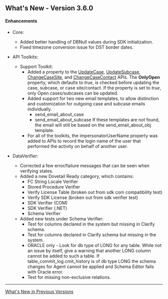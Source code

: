 ## What's New - Version 3.6.0

[comment]: <> (The Enhancements h4 header line is required for automated building)

#### Enhancements

* Core:
  * Added better handling of DBNull values during SDK initialization.
  * Fixed timezone conversion issue for DST border dates.

* API Toolkits:
  * Support Toolkit:
    * Added a property to the [UpdateCase](/sdk/FChoice.Toolkits.Clarify~FChoice.Toolkits.Clarify.Support.SupportToolkit~UpdateCase(UpdateCaseSetup).html), [UpdateSubcase](/sdk/FChoice.Toolkits.Clarify~FChoice.Toolkits.Clarify.Support.SupportToolkit~UpdateSubcase(UpdateSubcaseSetup).html), [ChangeCaseSite](/sdk/FChoice.Toolkits.Clarify~FChoice.Toolkits.Clarify.Support.SupportToolkit~ChangeCaseSite(ChangeCaseSiteSetup).html), and [ChangeCaseContact](/sdk/FChoice.Toolkits.Clarify~FChoice.Toolkits.Clarify.Support.SupportToolkit~ChangeCaseContact(ChangeCaseContactSetup).html) APIs. The <b>OnlyOpen</b> property, which defaults to <i>true</i>, is checked before updating the case, subcase, or case site/contact. If the property is set to <i>true</i>, only Open cases/subcases can be updated.
    * Added support for two new email templates, to allow distinction and customization for outgoing case and subcase emails individually.
      * send_email_about_case
      * send_email_about_subcase
        If these templates are not found, the email will still be based on the send_email_about_obj template.
    * For all of the toolkits, the impersonatorUserName property was added to APIs to record the login name of the user that performed the activity on behalf of another user.

* DataVerifier:
  * Corrected a few error/failure messages that can be seen when verifying states.
  * Added a new Dovetail Ready category, which contains:
    * FC String Locale Verifier
    * Stored Procedure Verifier
    * Verify License Table (broken out from sdk com compatibility test)
    * Verify SDK License (broken out from sdk verifier test)
    * SDK Verifier (COM)
    * SDK Verifier (.NET)
    * Schema Verifier
  * Added new tests under Schema Verifier:
    * Test for columns declared in the system but missing in Clarify schema.
    * Test for columns declared in Clarify schema but missing in the system.
    * ORACLE only - Look for db type of LONG for any table. While not an issue by itself, give a warning that another LONG column cannot be added to such a table. If table_commit_log.cmit_history is of db type LONG the schema changes for Agent cannot be applied and Schema Editor fails with Oracle error.
    * Test for missing non-exclusive relations.

---

[What's New in Previous Versions](version-history.html)
